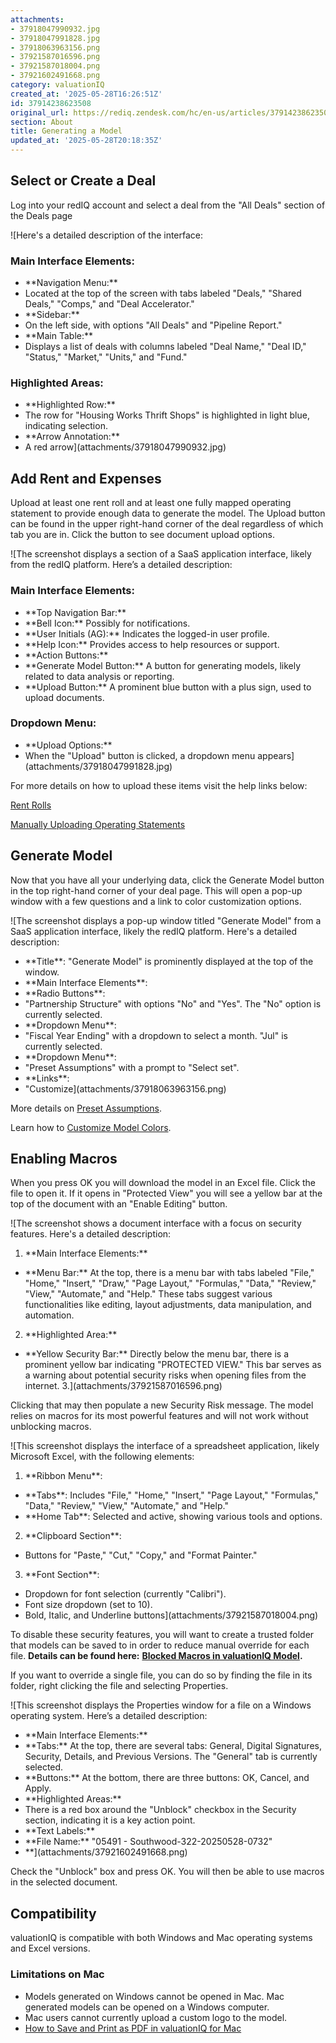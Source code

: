 ```yaml
---
attachments:
- 37918047990932.jpg
- 37918047991828.jpg
- 37918063963156.png
- 37921587016596.png
- 37921587018004.png
- 37921602491668.png
category: valuationIQ
created_at: '2025-05-28T16:26:51Z'
id: 37914238623508
original_url: https://rediq.zendesk.com/hc/en-us/articles/37914238623508-Generating-a-Model
section: About
title: Generating a Model
updated_at: '2025-05-28T20:18:35Z'
---
```


## Select or Create a Deal

Log into your redIQ account and select a deal from the "All Deals" section of the Deals page

![Here's a detailed description of the interface:
### Main Interface Elements:
- \*\*Navigation Menu:\*\*
- Located at the top of the screen with tabs labeled "Deals," "Shared Deals," "Comps," and "Deal Accelerator."
- \*\*Sidebar:\*\*
- On the left side, with options "All Deals" and "Pipeline Report."
- \*\*Main Table:\*\*
- Displays a list of deals with columns labeled "Deal Name," "Deal ID," "Status," "Market," "Units," and "Fund."
### Highlighted Areas:
- \*\*Highlighted Row:\*\*
- The row for "Housing Works Thrift Shops" is highlighted in light blue, indicating selection.
- \*\*Arrow Annotation:\*\*
- A red arrow](attachments/37918047990932.jpg)

## Add Rent and Expenses

Upload at least one rent roll and at least one fully mapped operating statement to provide enough data to generate the model. The Upload button can be found in the upper right-hand corner of the deal regardless of which tab you are in. Click the button to see document upload options.

![The screenshot displays a section of a SaaS application interface, likely from the redIQ platform. Here’s a detailed description:
### Main Interface Elements:
- \*\*Top Navigation Bar:\*\*
- \*\*Bell Icon:\*\* Possibly for notifications.
- \*\*User Initials (AG):\*\* Indicates the logged-in user profile.
- \*\*Help Icon:\*\* Provides access to help resources or support.
- \*\*Action Buttons:\*\*
- \*\*Generate Model Button:\*\* A button for generating models, likely related to data analysis or reporting.
- \*\*Upload Button:\*\* A prominent blue button with a plus sign, used to upload documents.
### Dropdown Menu:
- \*\*Upload Options:\*\*
- When the "Upload" button is clicked, a dropdown menu appears](attachments/37918047991828.jpg)

For more details on how to upload these items visit the help links below:

[Rent Rolls](https://rediq.zendesk.com/hc/en-us/sections/360007244412-Rent-Rolls)

[Manually Uploading Operating Statements](https://rediq.zendesk.com/hc/en-us/articles/360036412071-Manually-Uploading-Operating-Statements)

## Generate Model

Now that you have all your underlying data, click the Generate Model button in the top right-hand corner of your deal page. This will open a pop-up window with a few questions and a link to color customization options.

![The screenshot displays a pop-up window titled "Generate Model" from a SaaS application interface, likely the redIQ platform. Here's a detailed description:
- \*\*Title\*\*: "Generate Model" is prominently displayed at the top of the window.
- \*\*Main Interface Elements\*\*:
- \*\*Radio Buttons\*\*:
- "Partnership Structure" with options "No" and "Yes". The "No" option is currently selected.
- \*\*Dropdown Menu\*\*:
- "Fiscal Year Ending" with a dropdown to select a month. "Jul" is currently selected.
- \*\*Dropdown Menu\*\*:
- "Preset Assumptions" with a prompt to "Select set".
- \*\*Links\*\*:
- "Customize](attachments/37918063963156.png)

More details on [Preset Assumptions](https://rediq.zendesk.com/hc/en-us/articles/360040579211-Preset-Assumptions).

Learn how to [Customize Model Colors](https://rediq.zendesk.com/hc/en-us/articles/360041475232-Customize-Model-Colors).

## Enabling Macros

When you press OK you will download the model in an Excel file. Click the file to open it. If it opens in "Protected View" you will see a yellow bar at the top of the document with an "Enable Editing" button.

![The screenshot shows a document interface with a focus on security features. Here's a detailed description:
1. \*\*Main Interface Elements:\*\*
- \*\*Menu Bar:\*\* At the top, there is a menu bar with tabs labeled "File," "Home," "Insert," "Draw," "Page Layout," "Formulas," "Data," "Review," "View," "Automate," and "Help." These tabs suggest various functionalities like editing, layout adjustments, data manipulation, and automation.
2. \*\*Highlighted Area:\*\*
- \*\*Yellow Security Bar:\*\* Directly below the menu bar, there is a prominent yellow bar indicating "PROTECTED VIEW." This bar serves as a warning about potential security risks when opening files from the internet.
3.](attachments/37921587016596.png)

Clicking that may then populate a new Security Risk message. The model relies on macros for its most powerful features and will not work without unblocking macros.

![This screenshot displays the interface of a spreadsheet application, likely Microsoft Excel, with the following elements:
1. \*\*Ribbon Menu\*\*:
- \*\*Tabs\*\*: Includes "File," "Home," "Insert," "Page Layout," "Formulas," "Data," "Review," "View," "Automate," and "Help."
- \*\*Home Tab\*\*: Selected and active, showing various tools and options.
2. \*\*Clipboard Section\*\*:
- Buttons for "Paste," "Cut," "Copy," and "Format Painter."
3. \*\*Font Section\*\*:
- Dropdown for font selection (currently "Calibri").
- Font size dropdown (set to 10).
- Bold, Italic, and Underline buttons](attachments/37921587018004.png)

To disable these security features, you will want to create a trusted folder that models can be saved to in order to reduce manual override for each file. **Details can be found here:** [**Blocked Macros in valuationIQ Model**](https://rediq.zendesk.com/hc/en-us/articles/9034902945812-Blocked-Macros-in-valuationIQ-Model)**.**

If you want to override a single file, you can do so by finding the file in its folder, right clicking the file and selecting Properties.

![This screenshot displays the Properties window for a file on a Windows operating system. Here’s a detailed description:
- \*\*Main Interface Elements:\*\*
- \*\*Tabs:\*\* At the top, there are several tabs: General, Digital Signatures, Security, Details, and Previous Versions. The "General" tab is currently selected.
- \*\*Buttons:\*\* At the bottom, there are three buttons: OK, Cancel, and Apply.
- \*\*Highlighted Areas:\*\*
- There is a red box around the "Unblock" checkbox in the Security section, indicating it is a key action point.
- \*\*Text Labels:\*\*
- \*\*File Name:\*\* "05491 - Southwood-322-20250528-0732"
- \*\*](attachments/37921602491668.png)

Check the "Unblock" box and press OK. You will then be able to use macros in the selected document.

## Compatibility

valuationIQ is compatible with both Windows and Mac operating systems and Excel versions.

### Limitations on Mac

* Models generated on Windows cannot be opened in Mac. Mac generated models can be opened on a Windows computer.
* Mac users cannot currently upload a custom logo to the model.
* [How to Save and Print as PDF in valuationIQ for Mac](https://rediq.zendesk.com/hc/en-us/articles/37756528602644-How-to-Save-and-Print-as-PDF-in-valuationIQ-for-Mac)